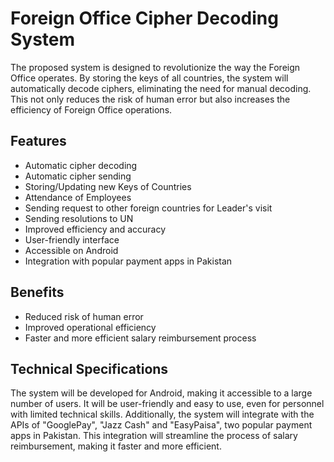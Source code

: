 # Foreign Office Cipher Decoding System

The proposed system is designed to revolutionize the way the Foreign Office operates. By storing the keys of all countries, the system will automatically decode ciphers, eliminating the need for manual decoding. This not only reduces the risk of human error but also increases the efficiency of Foreign Office operations.

## Features

- Automatic cipher decoding
- Automatic cipher sending
- Storing/Updating new Keys of Countries
- Attendance of Employees
- Sending request to other foreign countries for Leader's visit
- Sending resolutions to UN
- Improved efficiency and accuracy
- User-friendly interface
- Accessible on Android
- Integration with popular payment apps in Pakistan

## Benefits

- Reduced risk of human error
- Improved operational efficiency
- Faster and more efficient salary reimbursement process

## Technical Specifications

The system will be developed for Android, making it accessible to a large number of users. 
It will be user-friendly and easy to use, even for personnel with limited technical skills. 
Additionally, the system will integrate with the APIs of "GooglePay", "Jazz Cash" and "EasyPaisa", two popular payment apps in Pakistan. 
This integration will streamline the process of salary reimbursement, making it faster and more efficient.
